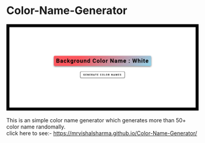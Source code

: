 # Color-Name-Generator
![](screenshort/screenshort.png)

This is an simple color name generator which generates more than 50+ color name randomally.<br>
click here to see:- https://mrvishalsharma.github.io/Color-Name-Generator/
